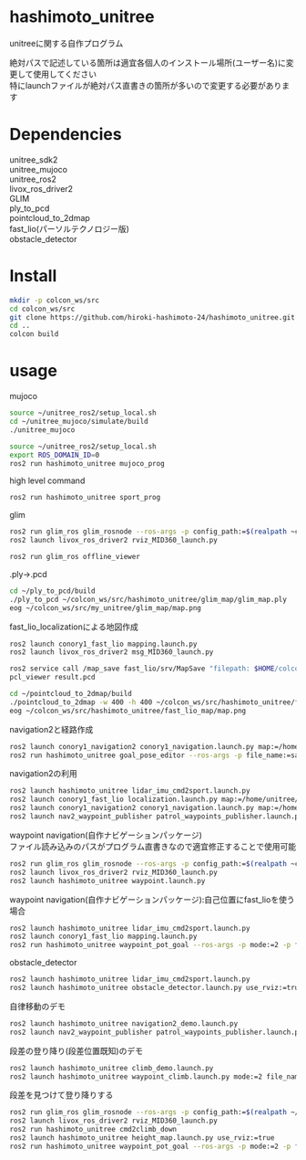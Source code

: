 # hashimoto_unitree

unitreeに関する自作プログラム

絶対パスで記述している箇所は適宜各個人のインストール場所(ユーザー名)に変更して使用してください  
特にlaunchファイルが絶対パス直書きの箇所が多いので変更する必要があります

# Dependencies
unitree_sdk2  
unitree_mujoco  
unitree_ros2  
livox_ros_driver2  
GLIM  
ply_to_pcd  
pointcloud_to_2dmap  
fast_lio(パーソルテクノロジー版)  
obstacle_detector  

# Install
```bash
mkdir -p colcon_ws/src
cd colcon_ws/src
git clone https://github.com/hiroki-hashimoto-24/hashimoto_unitree.git
cd ..
colcon build

```

# usage

mujoco  
```bash
source ~/unitree_ros2/setup_local.sh
cd ~/unitree_mujoco/simulate/build
./unitree_mujoco

source ~/unitree_ros2/setup_local.sh
export ROS_DOMAIN_ID=0
ros2 run hashimoto_unitree mujoco_prog
```

high level command  
```bash
ros2 run hashimoto_unitree sport_prog
```

glim  
```bash
ros2 run glim_ros glim_rosnode --ros-args -p config_path:=$(realpath ~colcon_ws/src/hashimoto_unitree/glim_config) -p dump_path:=$(realpath ~/colcon_ws/src/hashimoto_unitree/glim_map)
ros2 launch livox_ros_driver2 rviz_MID360_launch.py
```
```bash
ros2 run glim_ros offline_viewer
```

.ply->.pcd  
```bash
cd ~/ply_to_pcd/build
./ply_to_pcd ~/colcon_ws/src/hashimoto_unitree/glim_map/glim_map.ply
eog ~/colcon_ws/src/my_unitree/glim_map/map.png
```

fast_lio_localizationによる地図作成
```bash
ros2 launch conory1_fast_lio mapping.launch.py
ros2 launch livox_ros_driver2 msg_MID360_launch.py
```
```bash
ros2 service call /map_save fast_lio/srv/MapSave "filepath: $HOME/colcon_ws/src/hashimoto_unitree/fast_lio_map/fast_lio.pcd"
pcl_viewer result.pcd
```
```bash
cd ~/pointcloud_to_2dmap/build
./pointcloud_to_2dmap -w 400 -h 400 ~/colcon_ws/src/hashimoto_unitree/fast_lio_map/fast_lio.pcd ~/colcon_ws/src/hashimoto_unitree/fast_lio_map
eog ~/colcon_ws/src/hashimoto_unitree/fast_lio_map/map.png
```

navigation2と経路作成  
```bash
ros2 launch conory1_navigation2 conory1_navigation.launch.py map:=/home/unitree/colcon_ws/src/hashimoto_unitree/fast_lio_map/map.yaml use_rviz:=true
ros2 run hashimoto_unitree goal_pose_editor --ros-args -p file_name:=sample1.csv
```

navigation2の利用  
```bash
ros2 launch hashimoto_unitree lidar_imu_cmd2sport.launch.py
ros2 launch conory1_fast_lio localization.launch.py map:=/home/unitree/colcon_ws/src/hashimoto_unitree/fast_lio_map/fast_lio.pcd use_rviz:=false
ros2 launch conory1_navigation2 conory1_navigation.launch.py map:=/home/unitree/colcon_ws/src/hashimoto_unitree/fast_lio_map/map.yaml use_rviz:=true
ros2 launch nav2_waypoint_publisher patrol_waypoints_publisher.launch.py waypoints:=/home/unitree/colcon_ws/src/hashimoto_unitree/nav2_waypoint/root9.csv number_of_loops:=0
```

waypoint navigation(自作ナビゲーションパッケージ)  
ファイル読み込みのパスがプログラム直書きなので適宜修正することで使用可能  
```bash
ros2 run glim_ros glim_rosnode --ros-args -p config_path:=$(realpath ~colcon_ws/src/hashimoto_unitree/glim_config) -p dump_path:=$(realpath ~/colcon_ws/src/hashimoto_unitree/glim_map)
ros2 launch livox_ros_driver2 rviz_MID360_launch.py
ros2 launch hashimoto_unitree waypoint.launch.py
```

waypoint navigation(自作ナビゲーションパッケージ):自己位置にfast_lioを使う場合
```bash
ros2 launch hashimoto_unitree lidar_imu_cmd2sport.launch.py
ros2 launch conory1_fast_lio mapping.launch.py
ros2 run hashimoto_unitree waypoint_pot_goal --ros-args -p mode:=2 -p file_name:=front1.csv -p speed:=0.2 --remap odometry:=fast_lio/odom
```

obstacle_detector  
```bash
ros2 launch hashimoto_unitree lidar_imu_cmd2sport.launch.py
ros2 launch hashimoto_unitree obstacle_detector.launch.py use_rviz:=true
```

自律移動のデモ  
```bash
ros2 launch hashimoto_unitree navigation2_demo.launch.py
ros2 launch nav2_waypoint_publisher patrol_waypoints_publisher.launch.py waypoints:=/home/unitree/colcon_ws/src/hashimoto_unitree/nav2_waypoint/root9.csv number_of_loops:=0
```

段差の登り降り(段差位置既知)のデモ  
```bash
ros2 launch hashimoto_unitree climb_demo.launch.py
ros2 launch hashimoto_unitree waypoint_climb.launch.py mode:=2 file_name:=root1.csv speed:=0.2
```

段差を見つけて登り降りする
```bash
ros2 run glim_ros glim_rosnode --ros-args -p config_path:=$(realpath ~/colcon_ws/src/hashimoto_unitree/glim_config) -p dump_path:=$(realpath ~/colcon_ws/src/hashimoto_unitree/glim_map)
ros2 launch livox_ros_driver2 rviz_MID360_launch.py
ros2 run hashimoto_unitree cmd2climb_down
ros2 launch hashimoto_unitree height_map.launch.py use_rviz:=true
ros2 run hashimoto_unitree waypoint_pot_goal --ros-args -p mode:=2 -p file_name:=front1.csv -p speed:=0.2 --remap odometry:=glim_ros/odom
```